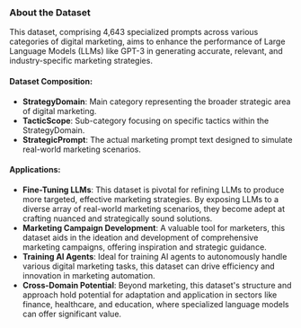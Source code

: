 ### About the Dataset

This dataset, comprising 4,643 specialized prompts across various categories of digital marketing, aims to enhance the performance of Large Language Models (LLMs) like GPT-3 in generating accurate, relevant, and industry-specific marketing strategies.

#### Dataset Composition:
- **StrategyDomain**: Main category representing the broader strategic area of digital marketing.
- **TacticScope**: Sub-category focusing on specific tactics within the StrategyDomain.
- **StrategicPrompt**: The actual marketing prompt text designed to simulate real-world marketing scenarios.

#### Applications:
- **Fine-Tuning LLMs**: This dataset is pivotal for refining LLMs to produce more targeted, effective marketing strategies. By exposing LLMs to a diverse array of real-world marketing scenarios, they become adept at crafting nuanced and strategically sound solutions.
- **Marketing Campaign Development**: A valuable tool for marketers, this dataset aids in the ideation and development of comprehensive marketing campaigns, offering inspiration and strategic guidance.
- **Training AI Agents**: Ideal for training AI agents to autonomously handle various digital marketing tasks, this dataset can drive efficiency and innovation in marketing automation.
- **Cross-Domain Potential**: Beyond marketing, this dataset's structure and approach hold potential for adaptation and application in sectors like finance, healthcare, and education, where specialized language models can offer significant value.
